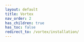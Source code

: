 ```yaml
---
layout: default
title: Vortex
nav_order: 2
has_children: true
has_toc: false
redirect_to: /vortex/installation/
---
```

